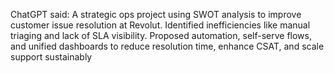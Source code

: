 ChatGPT said:
A strategic ops project using SWOT analysis to improve customer issue resolution at Revolut. Identified inefficiencies like manual triaging and lack of SLA visibility. Proposed  automation, self-serve flows, and unified dashboards to reduce resolution time, enhance CSAT, and scale support sustainably
